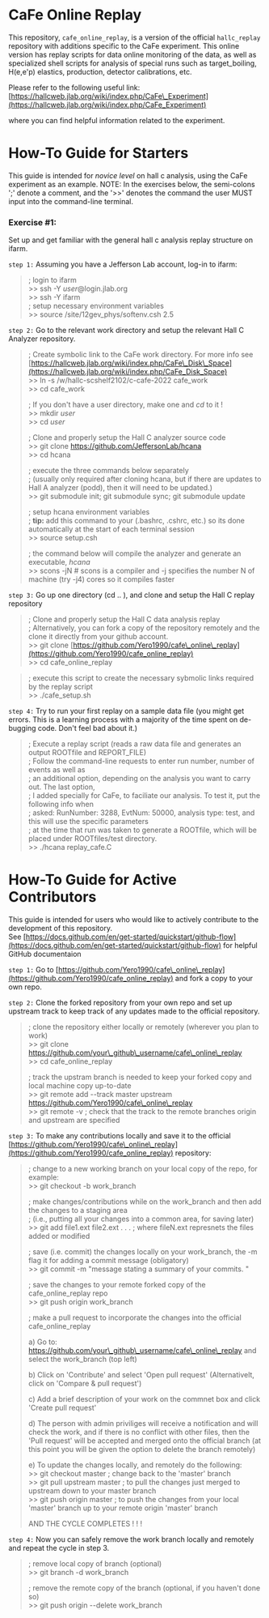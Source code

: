 # CaFe Online Replay
This repository, `cafe_online_replay`, is a version of the official `hallc_replay` repository with additions specific to the CaFe experiment. This online version has replay scripts for data online monitoring of the data, as well as specialized shell scripts for analysis of special runs such as target_boiling, H(e,e'p) elastics, production, detector calibrations, etc. 

Please refer to the following useful link:
[https://hallcweb.jlab.org/wiki/index.php/CaFe\_Experiment](https://hallcweb.jlab.org/wiki/index.php/CaFe_Experiment)

where you can find helpful information related to the experiment. 
# How-To Guide for Starters
This guide is intended for *novice level* on hall c analysis, using the CaFe experiment as an example. NOTE: In the exercises below, the semi-colons ';' denote a comment, and the '>>' denotes the command the user MUST input into the command-line terminal.

### Exercise #1:
Set up and get familiar with the general hall c analysis replay structure on ifarm. <br>

`step 1:` Assuming you have a Jefferson Lab account, log-in to ifarm: 
> ; login to ifarm<br>
>     >> ssh -Y *user*@login.jlab.org <br>
>     >> ssh -Y ifarm <br>
>; setup necessary environment variables <br>
>     >> source /site/12gev_phys/softenv.csh 2.5 

`step 2:` Go to the relevant work directory and setup the relevant Hall C Analyzer repository. 
>  ; Create symbolic link to the CaFe work directory. For more info see [https://hallcweb.jlab.org/wiki/index.php/CaFe\_Disk\_Space](https://hallcweb.jlab.org/wiki/index.php/CaFe_Disk_Space) <br>
>     >> ln -s /w/hallc-scshelf2102/c-cafe-2022 cafe\_work <br>
>     >> cd cafe\_work <br>
>
>  ; If you don't have a user directory, make one and *cd* to it !<br>
>     >> mkdir *user* <br> 
>     >> cd *user*<br>
> 
>  ; Clone and properly setup the Hall C analyzer source code <br>
>     >> git clone https://github.com/JeffersonLab/hcana <br>
>     >> cd hcana <br> 
> 
>    ; execute the three commands below separately <br>
>    ; (usually only required after cloning hcana, but if there are updates to Hall A analyzer (podd), then it will need to be updated.) <br>
>     >> git submodule init; git submodule  sync; git submodule update <br>
> 
>  ; setup hcana environment variables <br>
>  ; **tip:** add this command to your (.bashrc, .cshrc, etc.) so its done automatically at the start of each terminal session  <br>
>     >> source setup.csh   <br> 
> 
>   ; the command below will compile the analyzer and generate an executable, *hcana*<br>
>     >> scons -jN # scons is a compiler and -j specifies the number N of machine (try -j4) cores so it compiles faster

`step 3:` Go up one directory (cd .. ),  and clone and setup the Hall C replay repository <br>
>  ; Clone and properly setup the Hall C data analysis replay <br>
>  ; Alternatively, you can fork a copy of the repository remotely and the clone it directly from your github account. <br>
>     >> git clone [https://github.com/Yero1990/cafe\_online\_replay](https://github.com/Yero1990/cafe_online_replay) <br>
>     >> cd cafe\_online\_replay <br>

>  ; execute this script to create the necessary sybmolic links required by the replay script <br>
>     >> ./cafe\_setup.sh 

`step 4:` Try to run your first replay on a sample data file (you might get errors. This is a learning process with a majority of the time spent on de-bugging code. Don't feel bad about it.)
>  ; Execute a replay script (reads a raw data file and generates an output ROOTfile and REPORT\_FILE) <br>
>  ; Follow the command-line requests to enter run number, number of events as well as <br>
>  ; an additional option, depending on the analysis you want to carry out. The last option, <br>
>  ; I added specially for CaFe, to faciliate our analysis. To test it, put the following info when <br>
>  ; asked:  RunNumber: 3288,  EvtNum: 50000, analysis type: test,  and this will use the specific parameters <br>
>  ; at the time that run was taken to generate a ROOTfile, which will be placed under ROOTfiles/test directory. <br>
>     >> ./hcana replay\_cafe.C <br>
 
# How-To Guide for Active Contributors
This guide is intended for users who would like to actively contribute to the development of this repository. <br>
See [https://docs.github.com/en/get-started/quickstart/github-flow](https://docs.github.com/en/get-started/quickstart/github-flow) for helpful GitHub documentaion 

`step 1:` Go to [https://github.com/Yero1990/cafe\_online\_replay](https://github.com/Yero1990/cafe_online_replay) and fork a copy to your own repo.<br>

`step 2:` Clone the forked repository from your own repo and set up upstream track to keep track of any updates made to the official  repository. <br> 
> ; clone the repository either locally or remotely (wherever you plan to work)<br>
>     >> git clone https://github.com/your\_github\_username/cafe\_online\_replay <br>
>     >> cd cafe\_online\_replay <br>
>
> ; track the upstram branch is needed to keep your forked copy and local machine copy up-to-date <br>
>     >> git remote add --track master upstream https://github.com/Yero1990/cafe\_online\_replay <br>
>     >> git remote -v   ; check that the track to the remote branches origin and upstream are specified<br>

`step 3:` To make any contributions locally and save it to the official [https://github.com/Yero1990/cafe\_online\_replay](https://github.com/Yero1990/cafe_online_replay) repository:
> ; change to a new working branch on your local copy of the repo, for example: <br>
>     >> git checkout -b work\_branch <br>
>
> ; make changes/contributions while on the work\_branch and then add the changes to a staging area <br>
> ; (i.e., putting all your changes into a common area, for saving later) <br>
>     >> git add file1.ext file2.ext . . .  ; where fileN.ext represnets the files added or modified <br>
>
> ; save (i.e. commit) the changes locally on your work\_branch, the -m flag it for adding a commit message (obligatory) <br>
>     >> git commit -m "message stating a summary of your commits. " <br>
>
> ; save the changes to your remote forked copy of the cafe\_online\_replay repo <br>
>     >> git push origin work\_branch
>
> ; make a pull request to incorporate the changes into the official cafe\_online\_replay <br>
>
>  a) Go to:  https://github.com/your\_github\_username/cafe\_online\_replay and select the work\_branch (top left) <br>
>
>  b) Click on 'Contribute' and select 'Open pull request' (Alternativelt, click on 'Compare \& pull request')<br>
>
>  c) Add a brief description of your work on the commnet box and click 'Create pull request' <br>
>
>  d) The person with admin priviliges will receive a notification and will check the work, and if there is no conflict with other files, then the 'Pull request' will be accepted and merged onto the official branch (at this point you will be given the option to delete the branch remotely) <br>
>
>  e) To update the changes locally,  and remotely do the following: <br>
>      >> git checkout master ; change back to the 'master' branch <br> 
>      >> git pull upstream master ; to pull the changes just merged to upstream down to your master branch <br>
>      >> git push origin master ; to push the changes from your local 'master' branch up to your remote origin 'master' branch <br>
>  
> AND THE CYCLE COMPLETES ! ! ! <br>

`step 4:` Now you can safely remove the work branch locally and remotely and repeat the cycle in step 3. <br>
>   ; remove local copy of branch (optional) <br>
>     >> git branch -d work\_branch <br>
>
>   ; remove the remote copy of the branch (optional, if you haven't done so) <br>
>     >> git push origin --delete work\_branch <br>
